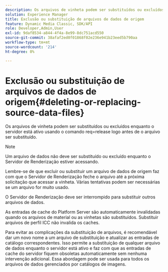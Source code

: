 ```yaml
---
description: Os arquivos de vinheta podem ser substituídos ou excluídos enquanto o servidor está ativo usando o comando req=release logo antes de o arquivo ser substituído.
solution: Experience Manager
title: Exclusão ou substituição de arquivos de dados de origem
feature: Dynamic Media Classic, SDK/API
role: Developer,Admin,User
exl-id: 9daf8534-a844-4f4a-8e99-8dc751acd550
source-git-commit: 38afaf2ed0f01868f02e236e941b23eed5b790aa
workflow-type: tm+mt
source-wordcount: '214'
ht-degree: 0%

---
```


# Exclusão ou substituição de arquivos de dados de origem{#deleting-or-replacing-source-data-files}

Os arquivos de vinheta podem ser substituídos ou excluídos enquanto o servidor está ativo usando o comando req=release logo antes de o arquivo ser substituído.

>[!NOTE]
>
>Um arquivo de dados não deve ser substituído ou excluído enquanto o Servidor de Renderização estiver acessando.

Lembre-se de que excluir ou substituir um arquivo de dados de origem faz com que o Servidor de Renderização feche o arquivo até a próxima solicitação que acessar a vinheta. Várias tentativas podem ser necessárias se um arquivo for muito usado.

O Servidor de Renderização deve ser interrompido para substituir outros arquivos de dados.

As entradas de cache do Platform Server são automaticamente invalidadas quando os arquivos de material ou as vinhetas são substituídos. Substituir arquivos de perfil ICC não invalida os caches.

Para evitar as complicações da substituição de arquivos, é recomendável dar um novo nome a um arquivo de substituição e atualizar as entradas de catálogo correspondentes. Isso permite a substituição de qualquer arquivo de dados enquanto o servidor está ativo e faz com que as entradas de cache do servidor fiquem obsoletas automaticamente sem nenhuma intervenção adicional. Essa abordagem pode ser usada para todos os arquivos de dados gerenciados por catálogos de imagens.
